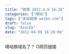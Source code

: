 ```yaml
---
title: "微博 2012.4.9 16:28"
categories: ["嘀咕"]
tags: ["来自微博 weibo.com"]
draft: false
slug: "AzocEk"
date: "2012-04-09 16:28:00"
---
```


<p>嘀咕换域名了？ O网页链接 ​​​​</p>

